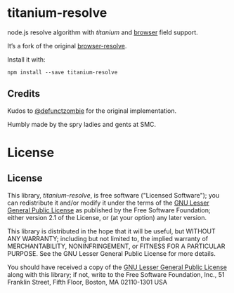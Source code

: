 # titanium-resolve

node.js resolve algorithm with *titanium* and [browser](https://gist.github.com/defunctzombie/4339901) field support.

It’s a fork of the original [browser-resolve](https://github.com/defunctzombie/node-browser-resolve).

Install it with:

```prompt
npm install --save titanium-resolve
```


## Credits

Kudos to [@defunctzombie](https://github.com/defunctzombie) for the original implementation.

Humbly made by the spry ladies and gents at SMC.

# License

License
-------

This library, *titanium-resolve*, is free software ("Licensed Software"); you can
redistribute it and/or modify it under the terms of the [GNU Lesser General
Public License](http://www.gnu.org/licenses/lgpl-2.1.html) as published by the
Free Software Foundation; either version 2.1 of the License, or (at your
option) any later version.

This library is distributed in the hope that it will be useful, but WITHOUT ANY
WARRANTY; including but not limited to, the implied warranty of MERCHANTABILITY,
NONINFRINGEMENT, or FITNESS FOR A PARTICULAR PURPOSE. See the GNU Lesser General
Public License for more details.

You should have received a copy of the [GNU Lesser General Public
License](http://www.gnu.org/licenses/lgpl-2.1.html) along with this library; if
not, write to the Free Software Foundation, Inc., 51 Franklin Street, Fifth
Floor, Boston, MA 02110-1301 USA